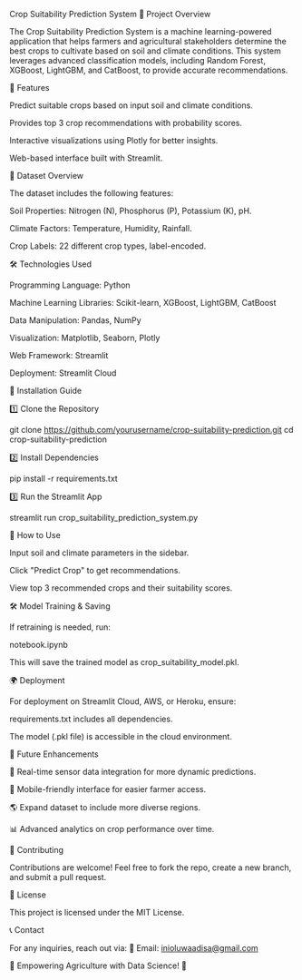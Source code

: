 Crop Suitability Prediction System
📌 Project Overview

The Crop Suitability Prediction System is a machine learning-powered application that helps farmers and agricultural stakeholders determine the best crops to cultivate based on soil and climate conditions. This system leverages advanced classification models, including Random Forest, XGBoost, LightGBM, and CatBoost, to provide accurate recommendations.

🚀 Features

Predict suitable crops based on input soil and climate conditions.

Provides top 3 crop recommendations with probability scores.

Interactive visualizations using Plotly for better insights.

Web-based interface built with Streamlit.

📂 Dataset Overview

The dataset includes the following features:

Soil Properties: Nitrogen (N), Phosphorus (P), Potassium (K), pH.

Climate Factors: Temperature, Humidity, Rainfall.

Crop Labels: 22 different crop types, label-encoded.

🛠️ Technologies Used

Programming Language: Python

Machine Learning Libraries: Scikit-learn, XGBoost, LightGBM, CatBoost

Data Manipulation: Pandas, NumPy

Visualization: Matplotlib, Seaborn, Plotly

Web Framework: Streamlit

Deployment: Streamlit Cloud

📌 Installation Guide

1️⃣ Clone the Repository

git clone https://github.com/yourusername/crop-suitability-prediction.git
cd crop-suitability-prediction

2️⃣ Install Dependencies

pip install -r requirements.txt

3️⃣ Run the Streamlit App

streamlit run crop_suitability_prediction_system.py

🎯 How to Use

Input soil and climate parameters in the sidebar.

Click "Predict Crop" to get recommendations.

View top 3 recommended crops and their suitability scores.


🛠️ Model Training & Saving

If retraining is needed, run:

notebook.ipynb

This will save the trained model as crop_suitability_model.pkl.

🌍 Deployment

For deployment on Streamlit Cloud, AWS, or Heroku, ensure:

requirements.txt includes all dependencies.

The model (.pkl file) is accessible in the cloud environment.

📝 Future Enhancements

📡 Real-time sensor data integration for more dynamic predictions.

📱 Mobile-friendly interface for easier farmer access.

🌎 Expand dataset to include more diverse regions.

📊 Advanced analytics on crop performance over time.

🤝 Contributing

Contributions are welcome! Feel free to fork the repo, create a new branch, and submit a pull request.

📜 License

This project is licensed under the MIT License.

📞 Contact

For any inquiries, reach out via:
📧 Email: inioluwaadisa@gmail.com

🌱 Empowering Agriculture with Data Science! 🚀

